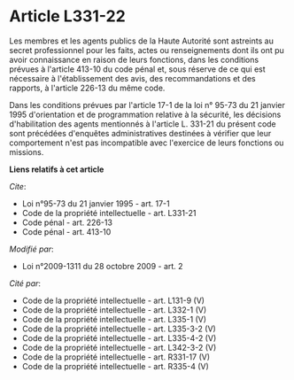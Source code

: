# Article L331-22

Les membres et les agents publics de la Haute Autorité sont astreints au secret professionnel pour les faits, actes ou
renseignements dont ils ont pu avoir connaissance en raison de leurs fonctions, dans les conditions prévues à l'article
413-10 du code pénal et, sous réserve de ce qui est nécessaire à l'établissement des avis, des recommandations et des
rapports, à l'article 226-13 du même code. 

Dans les conditions prévues par l'article 17-1 de la loi n° 95-73 du 21 janvier 1995 d'orientation et de programmation
relative à la sécurité, les décisions d'habilitation des agents mentionnés à l'article L. 331-21 du présent code sont
précédées d'enquêtes administratives destinées à vérifier que leur comportement n'est pas incompatible avec l'exercice de
leurs fonctions ou missions.

**Liens relatifs à cet article**

_Cite_:

  - Loi n°95-73 du 21 janvier 1995 - art. 17-1
  - Code de la propriété intellectuelle - art. L331-21
  - Code pénal - art. 226-13
  - Code pénal - art. 413-10

_Modifié par_:

  - Loi n°2009-1311 du 28 octobre 2009 - art. 2

_Cité par_:

  - Code de la propriété intellectuelle - art. L131-9 (V)
  - Code de la propriété intellectuelle - art. L332-1 (V)
  - Code de la propriété intellectuelle - art. L335-1 (V)
  - Code de la propriété intellectuelle - art. L335-3-2 (V)
  - Code de la propriété intellectuelle - art. L335-4-2 (V)
  - Code de la propriété intellectuelle - art. L342-3-2 (V)
  - Code de la propriété intellectuelle - art. R331-17 (V)
  - Code de la propriété intellectuelle - art. R335-4 (V)
